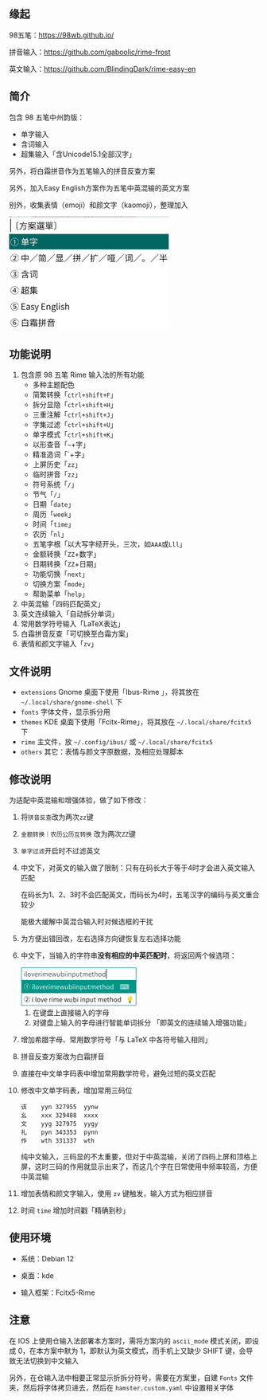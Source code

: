 



## 缘起

98五笔：https://98wb.github.io/

拼音输入：https://github.com/gaboolic/rime-frost

英文输入：https://github.com/BlindingDark/rime-easy-en



## 简介

包含 98 五笔中州韵版：

- 单字输入
- 含词输入
- 超集输入「含Unicode15.1全部汉字」

另外，将白霜拼音作为五笔输入的拼音反查方案

另外，加入Easy English方案作为五笔中英混输的英文方案

别外，收集表情（emoji）和颜文字（kaomoji），整理加入

<img src="./scheme.png" alt="display" style="zoom:60%;" />



## 功能说明

1. 包含原 98 五笔 Rime 输入法的所有功能
   - 多种主题配色
   - 简繁转换「`ctrl+shift+F`」
   - 拆分显隐「`ctrl+shift+H`」
   - 三重注解「`ctrl+shift+J`」
   - 字集过滤「`ctrl+shift+U`」
   - 单字模式「`ctrl+shift+K`」
   - 以形查音「`~`+字」
   - 精准造词「`+字」
   - 上屏历史「`zz`」
   - 临时拼音「`zz`」
   - 符号系统「`/`」
   - 节气「`/`」
   - 日期「`date`」
   - 周历「`week`」
   - 时间「`time`」
   - 农历「`nl`」
   - 五笔字根「以大写字经开头，三次，如`AAA`或`Lll`」
   - 金额转换「`ZZ`+数字」
   - 日期转换「`ZZ`+日期」
   - 功能切换「`next`」
   - 切换方案「`mode`」
   - 帮助菜单「`help`」
2. 中英混输「四码匹配英文」
3. 英文连续输入「自动拆分单词」
4. 常用数学符号输入「LaTeX表达」
5. 白霜拼音反查「可切换至白霜方案」
6. 表情和颜文字输入「`zv`」



## 文件说明

- `extensions`  Gnome 桌面下使用「Ibus-Rime 」，将其放在 `~/.local/share/gnome-shell` 下
- `fonts` 字体文件，显示拆分用
- `themes` KDE 桌面下使用「Fcitx-Rime」，将其放在 `~/.local/share/fcitx5` 下
- `rime` 主文件，放 `~/.config/ibus/` 或 `~/.local/share/fcitx5`
- `others` 其它：表情与颜文字原数据，及相应处理脚本



## 修改说明

为适配中英混输和增强体验，做了如下修改：

1. 将`拼音反查`改为两次`zz`键

1. `金额转换｜农历公历互转换` 改为两次`ZZ`键

2. `单字过滤`开启时不过滤英文

4. 中文下，对英文的输入做了限制：只有在码长大于等于4时才会进入英文输入匹配

   在码长为1、2、3时不会匹配英文，而码长为4时，五笔汉字的编码与英文重合较少

   能极大缓解中英混合输入时对候选框的干扰

3. 为方便出错回改，左右选择方向键恢复左右选择功能

4. 中文下，当输入的字符串**没有相应的中英匹配时**，将返回两个候选项：

   <img src="./display.png" alt="display" style="zoom:50%;" />

   1. 在键盘上直接输入的字母
   2. 对键盘上输入的字母进行智能单词拆分 「即英文的连续输入增强功能」
   
8. 增加希腊字母、常用数学符号「与 LaTeX 中各符号输入相同」

8. 拼音反查方案改为白霜拼音

8. 直接在中文单字码表中增加常用数学符号，避免过短的英文匹配

8. 修改中文单字码表，增加常用三码位

   ```
   该	yyn	327955	yynw
   幺	xxx	329488	xxxx
   文	yyg	327975	yygy
   礼	pyn	343353	pynn
   作	wth	331337	wth
   ```
   
   纯中文输入，三码显的不太重要，但对于中英混输，关闭了四码上屏和顶格上屏，这时三码的作用就显示出来了，而这几个字在日常使用中频率较高，方便中英混输
   
11. 增加表情和颜文字输入，使用 `zv` 键触发，输入方式为相应拼音

12. 时间 `time` 增加时间戳「精确到秒」



## 使用环境

- 系统：Debian 12

- 桌面：kde

- 输入框架：Fcitx5-Rime

  

## 注意

在 IOS 上使用仓输入法部署本方案时，需将方案内的 `ascii_mode` 模式关闭，即设成 0，在本方案中默为 1，即默认为英文模式，而手机上又缺少 SHIFT 键，会导致无法切换到中文输入

另外，在仓输入法中相要正常显示折拆分符号，需要在方案里，自建 `Fonts` 文件夹，然后将字体拷贝进去，然后在 `hamster.custom.yaml` 中设置相关字体















